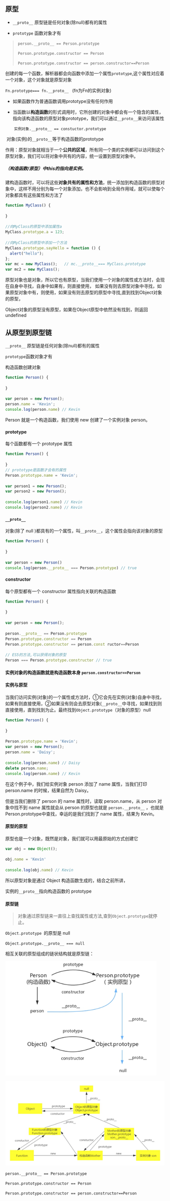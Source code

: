 ## 原型 

- `__proto__`  原型链是任何对象(除null)都有的属性

- `prototype`  函数对象才有	

> `person.__proto__ == Person.prototype`
>
> `Person.prototype.constructor == Person`
>
> `Person.prototype.constructor == person.constructor==Person`

创建的每一个函数，解析器都会向函数中添加一个属性`prototype`,这个属性对应着一个对象，这个对象就是原型对象

`Fn.prototype=== fn.__proto__ ` (fn为Fn的实例对象)

- 如果函数作为普通函数调用prototype没有任何作用

- 当函数以**构造函数**的形式调用时，它所创建的对象中都会有一个隐含的属性，指向该构造函数的原型对象prototype，我们可以通过`__proto__`来访问该属性

  ​         ` 实例对象.__proto__ == constuctor.prototype `

​              对象(实例)的`__proto__`等于构造函数的prototype

作用：原型对象就相当于一个**公共的区域**，所有同一个类的实例都可以访问到这个原型对象，我们可以将对象中共有的内容，统一设置到原型对象中。

##### （构造函数/原型）中this的指向是实例。



建构造函数时，可以将这些**对象共有的属性和方法**，统一添加到构造函数的原型对象中，这样不用分别为每一个对象添加，也不会影响到全局作用域，就可以使每个对象都具有这些属性和方法了

```javascript
function MyClass() {

}

//向MyClass的原型中添加属性a
MyClass.prototype.a = 123;

//向MyClass的原型中添加一个方法
MyClass.prototype.sayHello = function () {
  alert("hello");
};
var mc = new MyClass();   // mc.__proto__=== MyClass.prototype
var mc2 = new MyClass();
```



原型对象也是对象，所以它也有原型，当我们使用一个对象的属性或方法时，会现在自身中寻找，自身中如果有，则直接使用， 如果没有则去原型对象中寻找，如果原型对象中有，则使用，如果没有则去原型的原型中寻找,直到找到Object对象的原型，

 Object对象的原型没有原型，如果在Object原型中依然没有找到，则返回undefined





## 从原型到原型链

`__proto__`  原型链是任何对象(除null)都有的属性

`prototype`函数对象才有		

 

构造函数创建对象

```javascript
function Person() {

}

var person = new Person();
person.name = 'Kevin';
console.log(person.name) // Kevin
```

Person 就是一个构造函数，我们使用 new 创建了一个实例对象 person。



 #### prototype

每个函数都有一个 prototype 属性

```javascript
function Person() {

}
// prototype是函数才会有的属性
Person.prototype.name = 'Kevin';

var person1 = new Person();
var person2 = new Person();

console.log(person1.name) // Kevin
console.log(person2.name) // Kevin
```





#### `__proto__`

对象(除了 null )都具有的一个属性，叫`__proto__`，这个属性会指向该对象的原型

```javascript
function Person() {

}

var person = new Person()
console.log(person.__proto__ === Person.prototype) // true
```



#### constructor

每个原型都有一个 constructor 属性指向关联的构造函数

```javascript
function Person() {

}

var person = new Person();

person.__proto__ == Person.prototype
Person.prototype.constructor == Person
Person.prototype.constructor == person.const ructor==Person

// ES5的方法,可以获得对象的原型
Person === Person.prototype.constructor // true
```



#### 实例对象的构造函数就是构造函数本身  ` person.constructor==Person `

#### 实例与原型

当我们访问实例(对象)的一个属性或方法时，①它会先在实例(对象)自身中寻找，如果有则直接使用，②如果没有则会去原型对象(`__proto__`中寻找，如果找到则直接使用，直到找到为止。最终找到`Object.prototype`（对象的原型）null

```javascript
function Person() {

}

Person.prototype.name = 'Kevin';
var person = new Person();
person.name = 'Daisy';

console.log(person.name) // Daisy
delete person.name;
console.log(person.name) // Kevin
```

在这个例子中，我们给实例对象 person 添加了 name 属性，当我们打印 person.name 的时候，结果自然为 Daisy。

但是当我们删除了 person 的 name 属性时，读取 person.name，从 person 对象中找不到 name 属性就会从 person 的原型也就是 `person.__proto__` ，也就是 Person.prototype中查找，幸运的是我们找到了 name 属性，结果为 Kevin。

 

#### 原型的原型

原型也是一个对象，既然是对象，我们就可以用最原始的方式创建它

```javascript
var obj = new Object();

obj.name = 'Kevin'

console.log(obj.name) // Kevin
```

所以原型对象是通过 Object 构造函数生成的，结合之前所讲，

实例的` __proto__ `指向构造函数的 prototype 



#### 原型链

> 对象通过原型链来一直往上查找属性或方法,查到` Object.prototype `就停止。
>

`Object.prototype `的原型是 null

`Object.prototype.__proto__ === null`



相互关联的原型组成的链状结构就是原型链：

![原型链](img\原型链.jpg)



![原型链](img\原型链2.png)

`person.__proto__ == Person.prototype`

`Person.prototype.constructor == Person`

`Person.prototype.constructor == person.constructor==Person`

